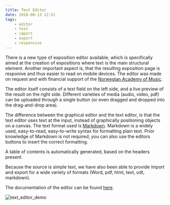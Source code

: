 ```yaml
---
title: Text Editor
date: 2018-08-13 12:51
tags:
	- editor 
	- text
	- import
	- export
	- responsive
---
```


There is a new type of exposition editor available, which is specifically aimed at the creation of expositions where text is the main structural element. Another important aspect is, that the resulting exposition page is responive and thus easier to read on mobile devices. The editor was made on request and with financial support of the [Norwegian Academy of Music](https://nmh.no/en/). 

The editor itself consists of a text field on the left side, and a live preview of the result on the right side. Different varieties of media (audio, video, pdf) can be uploaded through a single button (or even dragged and dropped into the drag-and-drop area).

The difference between the graphical editor and the text editor, is that the text editor uses text at the input, instead of graphically positioning objects on a canvas. The text format used is [Markdown](https://en.wikipedia.org/wiki/Markdown). Markdown is a widely used, easy-to-read, easy-to-write syntax for formatting plain text. Prior knowledge of Markdown is not required, you can also use the editors buttons to insert the correct formatting. 

A table of contents is automatically generated, based on the headers present.

Because the source is simple text, we have also been able to provide import and export for a wide variety of formats (Word, pdf, html, text, odt, markdown).

The documentation of the editor can be found [here](https://guide.researchcatalogue.net/#text-based-editor). 

![text_editor_demo](https://societyforartisticresearch.github.io/rcblogpublic/images/text_editor_demo.png "image showing the text editor")
